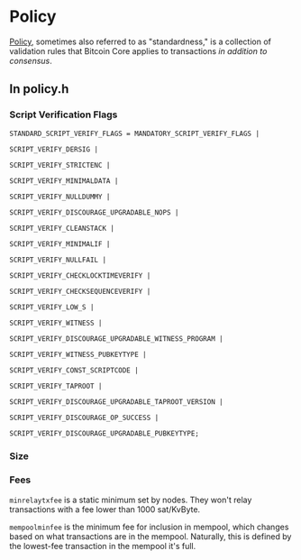 # Policy

[Policy](https://github.com/bitcoin/bitcoin/blob/master/src/policy/policy.h), sometimes also referred to as "standardness," is a collection of validation rules that Bitcoin Core applies to transactions _in addition to consensus_.

## In policy.h

### Script Verification Flags
```
STANDARD_SCRIPT_VERIFY_FLAGS = MANDATORY_SCRIPT_VERIFY_FLAGS |
                                                             SCRIPT_VERIFY_DERSIG |
                                                             SCRIPT_VERIFY_STRICTENC |
                                                             SCRIPT_VERIFY_MINIMALDATA |
                                                             SCRIPT_VERIFY_NULLDUMMY |
                                                             SCRIPT_VERIFY_DISCOURAGE_UPGRADABLE_NOPS |
                                                             SCRIPT_VERIFY_CLEANSTACK |
                                                             SCRIPT_VERIFY_MINIMALIF |
                                                             SCRIPT_VERIFY_NULLFAIL |
                                                             SCRIPT_VERIFY_CHECKLOCKTIMEVERIFY |
                                                             SCRIPT_VERIFY_CHECKSEQUENCEVERIFY |
                                                             SCRIPT_VERIFY_LOW_S |
                                                             SCRIPT_VERIFY_WITNESS |
                                                             SCRIPT_VERIFY_DISCOURAGE_UPGRADABLE_WITNESS_PROGRAM |
                                                             SCRIPT_VERIFY_WITNESS_PUBKEYTYPE |
                                                             SCRIPT_VERIFY_CONST_SCRIPTCODE |
                                                             SCRIPT_VERIFY_TAPROOT |
                                                             SCRIPT_VERIFY_DISCOURAGE_UPGRADABLE_TAPROOT_VERSION |
                                                             SCRIPT_VERIFY_DISCOURAGE_OP_SUCCESS |
                                                             SCRIPT_VERIFY_DISCOURAGE_UPGRADABLE_PUBKEYTYPE;
```
### Size


### Fees

`minrelaytxfee` is a static minimum set by nodes. They won't relay transactions with a fee lower than 1000 sat/KvByte.

`mempoolminfee` is the minimum fee for inclusion in mempool, which changes based on what transactions are in the mempool.
Naturally, this is defined by the lowest-fee transaction in the mempool it's full.
